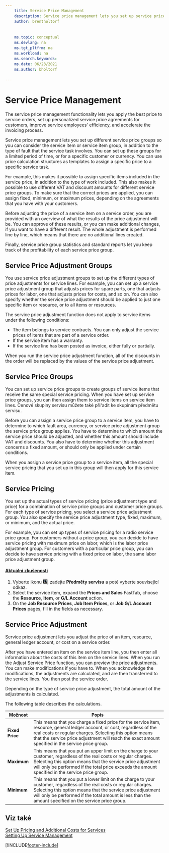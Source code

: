 ```yaml
---
    title: Service Price Management
    description: Service price management lets you set up service price groups, service pricing, service pricing adjustment and more.
    author: brentholtorf

    
    ms.topic: conceptual
    ms.devlang: na
    ms.tgt_pltfrm: na
    ms.workload: na
    ms.search.keywords:
    ms.date: 06/23/2021
    ms.author: bholtorf

---
```

# Service Price Management
The service price management functionality lets you apply the best price to service orders, set up personalized service price agreements for customers, improve service employees' efficiency, and accelerate the invoicing process.

Service price management lets you set up different service price groups so you can consider the service item or service item group, in addition to the type of fault that the service task involves. You can set up these groups for a limited period of time, or for a specific customer or currency. You can use price calculation structures as templates to assign a specific price to a specific service task.

For example, this makes it possible to assign specific items included in the service price, in addition to the type of work included. This also makes it possible to use different VAT and discount amounts for different service price groups. To make sure that the correct prices are applied, you can assign fixed, minimum, or maximum prices, depending on the agreements that you have with your customers.

Before adjusting the price of a service item on a service order, you are provided with an overview of what the results of the price adjustment will be. You can approve of these results, or you can make additional changes, if you want to have a different result. The whole adjustment is performed line by line, which means that there are no additional lines created.

Finally, service price group statistics and standard reports let you keep track of the profitability of each service price group.

## Service Price Adjustment Groups
You use service price adjustment groups to set up the different types of price adjustments for service lines. For example, you can set up a service price adjustment group that adjusts prices for spare parts, one that adjusts prices for labor, one that adjusts prices for costs, and so on. You can also specify whether the service price adjustment should be applied to just one specific item or resource, or to all items or resources.

The service price adjustment function does not apply to service items under the following conditions:

* The item belongs to service contracts. You can only adjust the service prices of items that are part of a service order.
* If the service item has a warranty.
* If the service line has been posted as invoice, either fully or partially.

When you run the service price adjustment function, all of the discounts in the order will be replaced by the values of the service price adjustment.

## Service Price Groups
You can set up service price groups to create groups of service items that receive the same special service pricing. When you have set up service price groups, you can then assign them to service items on service item lines. Cenové skupiny servisu můžete také přiřadit ke skupinám předmětu servisu.

Before you can assign a service price group to a service item, you have to determine to which fault area, currency, or service price adjustment group the service price group applies. You have to determine to which amount the service price should be adjusted, and whether this amount should include VAT and discounts. You also have to determine whether this adjustment concerns a fixed amount, or should only be applied under certain conditions.

When you assign a service price group to a service item, all the special service pricing that you set up in this group will then apply for this service item.

## Service Pricing
You set up the actual types of service pricing (price adjustment type and price) for a combination of service price groups and customer price groups. For each type of service pricing, you select a service price adjustment group. You also specify the service price adjustment type, fixed, maximum, or minimum, and the actual price.

For example, you can set up types of service pricing for a radio service price group. For customers without a price group, you can decide to have service pricing with maximum price on labor, which is the labor price adjustment group. For customers with a particular price group, you can decide to have service pricing with a fixed price on labor, the same labor price adjustment group.

#### [Aktuální zkušenosti](#tab/current-experience)
1. Vyberte ikonu ![Žárovky, která otevře funkci Řekněte mi](media/ui-search/search_small.png "Řekněte mi, co chcete dělat"), zadejte **Předměty servisu** a poté vyberte související odkaz.
2. Select the service item, expand the **Prices and Sales** FastTab, choose the **Resource**, **Item**, or **G/L Account** action.
3. On the **Job Resource Prices**, **Job Item Prices**, or **Job G/L Account Prices** pages, fill in the fields as necessary.


## Service Price Adjustment
Service price adjustment lets you adjust the price of an item, resource, general ledger account, or cost on a service order.

After you have entered an item on the service item line, you then enter all information about the costs of this item on the service lines. When you run the Adjust Service Price function, you can preview the price adjustments. You can make modifications if you have to. When you acknowledge the modifications, the adjustments are calculated, and are then transferred to the service lines. You then post the service order.

Depending on the type of service price adjustment, the total amount of the adjustments is calculated.

The following table describes the calculations.

| Možnost | Popis |
|----------------------------------|---------------------------------------|  
| **Fixed Price** | This means that you charge a fixed price for the service item, resource, general ledger account, or cost, regardless of the real costs or regular charges. Selecting this option means that the service price adjustment will reach the exact amount specified in the service price group. |
| **Maximum** | This means that you put an upper limit on the charge to your customer, regardless of the real costs or regular charges. Selecting this option means that the service price adjustment will only be performed if the total price exceeds the amount specified in the service price group. |
| **Minimum** | This means that you put a lower limit on the charge to your customer, regardless of the real costs or regular charges. Selecting this option means that the service price adjustment will only be performed if the total amount is less than the amount specified on the service price group. |

## Viz také
[Set Up Pricing and Additional Costs for Services](service-how-setup-service-costs-pricing.md)  
[Setting Up Service Management](service-setup-service.md)


[!INCLUDE[footer-include](includes/footer-banner.md)]